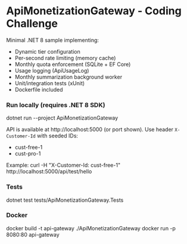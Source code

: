 # ApiMonetizationGateway - Coding Challenge

Minimal .NET 8 sample implementing:
- Dynamic tier configuration
- Per-second rate limiting (memory cache)
- Monthly quota enforcement (SQLite + EF Core)
- Usage logging (ApiUsageLog)
- Monthly summarization background worker
- Unit/integration tests (xUnit)
- Dockerfile included

### Run locally (requires .NET 8 SDK)
dotnet run --project ApiMonetizationGateway

API is available at http://localhost:5000 (or port shown). Use header `X-Customer-Id` with seeded IDs:
- cust-free-1
- cust-pro-1

Example:
curl -H "X-Customer-Id: cust-free-1" http://localhost:5000/api/test/hello

### Tests
dotnet test tests/ApiMonetizationGateway.Tests

### Docker
docker build -t api-gateway ./ApiMonetizationGateway
docker run -p 8080:80 api-gateway